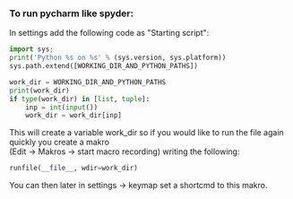 


### To run pycharm like spyder:


In settings add the following code as "Starting script":

```python
import sys;
print('Python %s on %s' % (sys.version, sys.platform))
sys.path.extend([WORKING_DIR_AND_PYTHON_PATHS])

work_dir = WORKING_DIR_AND_PYTHON_PATHS
print(work_dir)
if type(work_dir) in [list, tuple]:
    inp = int(input())
    work_dir = work_dir[inp]
```
This will create a variable work_dir so if you would like to run the file again quickly you create a makro <br>
(Edit -> Makros -> start macro recording) writing the following:
```python
runfile(__file__, wdir=work_dir)
```
You can then later in settings -> keymap set a shortcmd to this makro.

